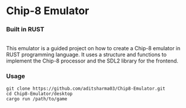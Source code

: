 # Chip-8 Emulator
### Built in RUST
<br>
This emulator is a guided project on how to create a Chip-8 emulator in RUST programming language.
It uses a structure and functions to implement the Chip-8 processor and the SDL2 library for the frontend.
<br>

### Usage

```
git clone https://github.com/aditsharma03/Chip8-Emulator.git 
cd Chip8-Emulator/desktop
cargo run /path/to/game
```
